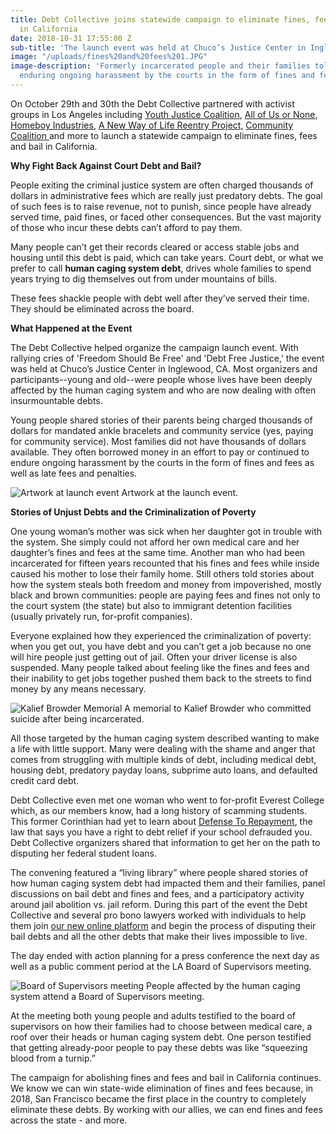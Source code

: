 ```yaml
---
title: Debt Collective joins statewide campaign to eliminate fines, fees and bail
  in California
date: 2018-10-31 17:55:00 Z
sub-title: 'The launch event was held at Chuco’s Justice Center in Inglewood, CA '
image: "/uploads/fines%20and%20fees%201.JPG"
image-description: 'Formerly incarcerated people and their families told stories of
  enduring ongoing harassment by the courts in the form of fines and fees. '
---
```


On October 29th and 30th the Debt Collective partnered with activist groups in Los Angeles including [Youth Justice Coalition](http://www.youth4justice.org/), [All of Us or None](https://www.prisonerswithchildren.org/our-projects/allofus-or-none/), [Homeboy Industries](https://www.homeboyindustries.org/), 
[A New Way of Life Reentry Project,](http://anewwayoflife.org/) [Community Coalition ](http://cocosouthla.org/)and more to launch a statewide campaign to eliminate fines, fees and bail in California. 

**Why Fight Back Against Court Debt and Bail?**

People exiting the criminal justice system are often charged thousands of dollars in administrative fees which are really just predatory debts. The goal of such fees is to raise revenue, not to punish, since people have already served time, paid fines, or faced other consequences. But the vast majority of those who incur these debts can’t afford to pay them.

Many people can’t get their records cleared or access stable jobs and housing until this debt is paid, which can take years. Court debt, or what we prefer to call **human caging system debt**, drives whole families to spend years trying to dig themselves out from under mountains of bills. 

These fees shackle people with debt well after they’ve served their time. They should be eliminated across the board. 

**What Happened at the Event**

The Debt Collective helped organize the campaign launch event. With rallying cries of 'Freedom Should Be Free' and 'Debt Free Justice,' the event was held at Chuco’s Justice Center in Inglewood, CA. Most organizers and participants--young and old--were people whose lives have been deeply affected by the human caging system and who are now dealing with often insurmountable debts. 

Young people shared stories of their parents being charged thousands of dollars for mandated ankle bracelets and community service (yes, paying for community service). Most families did not have thousands of dollars available. They often borrowed money in an effort to pay or continued to endure ongoing harassment by the courts in the form of fines and fees as well as late fees and penalties. 

![Artwork at launch event](/uploads/fines%20and%20fees%207.JPG)
Artwork at the launch event. 

**Stories of Unjust Debts and the Criminalization of Poverty**

One young woman’s mother was sick when her daughter got in trouble with the system. She simply could not afford her own medical care and her daughter’s fines and fees at the same time. Another man who had been incarcerated for fifteen years recounted that his fines and fees while inside caused his mother to lose their family home. Still others told stories about how the system steals both freedom and money from impoverished, mostly black and brown communities: people are paying fees and fines not only to the court system (the state) but also to immigrant detention facilities (usually privately run, for-profit companies). 

Everyone explained how they experienced the criminalization of poverty: when you get out, you have debt and you can’t get a job because no one will hire people just getting out of jail. Often your driver license is also suspended. Many people talked about feeling like the fines and fees and their inability to get jobs together pushed them back to the streets to find money by any means necessary. 

![Kalief Browder Memorial](/uploads/fines%20and%20fees%204.JPG)
A memorial to Kalief Browder who committed suicide after being incarcerated. 

All those targeted by the human caging system described wanting to make a life with little support. Many were dealing with the shame and anger that comes from struggling with multiple kinds of debt, including medical debt, housing debt, predatory payday loans, subprime auto loans, and defaulted credit card debt. 

Debt Collective even met one woman who went to for-profit Everest College which, as our members know, had a long history of scamming students. This former Corinthian had yet to learn about [Defense To Repayment](https://tools.debtcollective.org/defense-to-repayment), the law that says you have a right to debt relief if your school defrauded you. Debt Collective organizers shared that information to get her on the path to disputing her federal student loans. 

The convening featured a “living library” where people shared stories of how human caging system debt had impacted them and their families, panel discussions on bail debt and fines and fees, and a participatory activity around jail abolition vs. jail reform. During this part of the event the Debt Collective and several pro bono lawyers worked with individuals to help them join [our new online platform](debtcollective.org) and begin the process of disputing their bail debts and all the other debts that make their lives impossible to live. 

The day ended with action planning for a press conference the next day as well as a public comment period at the LA Board of Supervisors meeting. 

![Board of Supervisors meeting](/uploads/fines%20and%20fees%203.JPG)
People affected by the human caging system attend a Board of Supervisors meeting. 

At the meeting both young people and adults testified to the board of supervisors on how their families had to choose between medical care, a roof over their heads or human caging system debt. One person testified that getting already-poor people to pay these debts was like “squeezing blood from a turnip.” 

The campaign for abolishing fines and fees and bail in California continues. We know we can win state-wide elimination of fines and fees because, in 2018, San Francisco became the first place in the country to completely eliminate these debts. By working with our allies, we can end fines and fees across the state - and more. 

